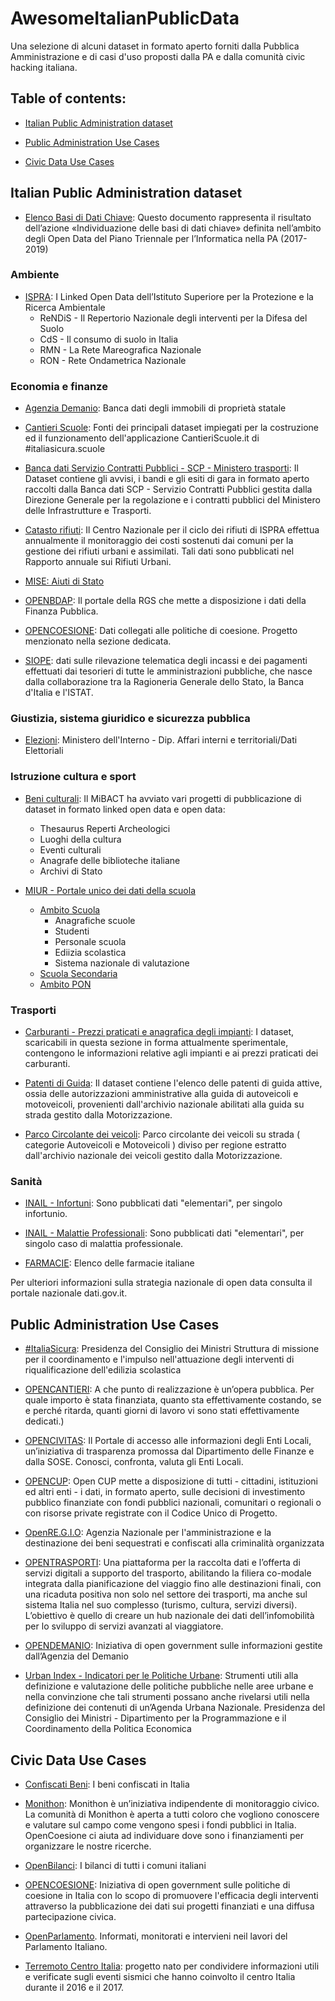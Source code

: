 # AwesomeItalianPublicData
Una selezione di alcuni dataset in formato aperto forniti dalla Pubblica Amministrazione e di casi d'uso proposti dalla PA e dalla comunità civic hacking italiana.


## Table of contents:

* [Italian Public Administration dataset](#PAdataset)

* [Public Administration Use Cases](#PADatausecases)

* [Civic Data Use Cases](#CivicDatausecases)


## Italian Public Administration dataset <a name="PAdataset"></a>

* [Elenco Basi di Dati Chiave](http://elenco-basi-di-dati-chiave.readthedocs.io/it/latest/): Questo documento rappresenta il risultato dell’azione «Individuazione delle basi di dati chiave» definita nell’ambito degli Open Data del Piano Triennale per l’Informatica nella PA (2017-2019)

### Ambiente

* [ISPRA](http://dati.isprambiente.it/id/catalogue/): I Linked Open Data dell’Istituto Superiore per la Protezione e la Ricerca Ambientale
  * ReNDiS - Il Repertorio Nazionale degli interventi per la Difesa del Suolo
  * CdS - Il consumo di suolo in Italia
  * RMN - La Rete Mareografica Nazionale
  * RON - Rete Ondametrica Nazionale


### Economia e finanze

* [Agenzia Demanio](https://dati.agenziademanio.it/#/opendata): Banca dati degli immobili di proprietà statale 

* [Cantieri Scuole](http://www.cantieriscuole.it/open_data.aspx): Fonti dei principali dataset impiegati per la costruzione ed il funzionamento dell'applicazione CantieriScuole.it di #italiasicura.scuole

* [Banca dati Servizio Contratti Pubblici - SCP - Ministero trasporti](http://dati.mit.gov.it/catalog/dataset/scp): Il Dataset contiene gli avvisi, i bandi e gli esiti di gara in formato aperto raccolti dalla Banca dati SCP - Servizio Contratti Pubblici gestita dalla Direzione Generale per la regolazione e i contratti pubblici del Ministero delle Infrastrutture e Trasporti. 

* [Catasto rifiuti](http://www.catasto-rifiuti.isprambiente.it): Il Centro Nazionale per il ciclo dei rifiuti di ISPRA effettua annualmente il monitoraggio dei costi sostenuti dai comuni per la gestione dei rifiuti urbani e assimilati. Tali dati sono pubblicati nel Rapporto annuale sui Rifiuti Urbani.

* [MISE: Aiuti di Stato](http://www.sviluppoeconomico.gov.it/index.php/it/open-data/elenco-dataset)

* [OPENBDAP](https://bdap-opendata.mef.gov.it/catalog): Il portale della RGS che mette a disposizione i dati della Finanza Pubblica.

* [OPENCOESIONE](https://opencoesione.gov.it): Dati collegati alle politiche di coesione. Progetto menzionato nella sezione dedicata.

* [SIOPE](https://www.siope.it/Siope/): dati sulle rilevazione telematica degli incassi e dei pagamenti effettuati dai tesorieri di tutte le amministrazioni pubbliche, che nasce dalla collaborazione tra la Ragioneria Generale dello Stato, la Banca d'Italia e l'ISTAT.


### Giustizia, sistema giuridico e sicurezza pubblica

* [Elezioni](http://dait.interno.gov.it/elezioni/open-data/): Ministero dell'Interno - Dip. Affari interni e territoriali/Dati Elettoriali


### Istruzione cultura e sport

* [Beni culturali](http://dati.istruzione.it/opendata/opendata/catalogo/): Il MiBACT ha avviato vari progetti di pubblicazione di dataset in formato linked open data e open data:
  * Thesaurus Reperti Archeologici	
  * Luoghi della cultura	
  * Eventi culturali	
  * Anagrafe delle biblioteche italiane	
  * Archivi di Stato

* [MIUR - Portale unico dei dati della scuola](http://dati.istruzione.it/opendata/opendata/) 
   * [Ambito Scuola](http://dati.istruzione.it/opendata/opendata/catalogo/#Scuola)
     * Anagrafiche scuole
     * Studenti
     * Personale scuola
     * Ediizia scolastica
     * Sistema nazionale di valutazione
  * [Scuola Secondaria](http://ustat.miur.it/)
  * [Ambito PON](http://dati.istruzione.it/opendata/opendata/catalogo/#PON) 
  
  

### Trasporti

* [Carburanti - Prezzi praticati e anagrafica degli impianti](http://www.sviluppoeconomico.gov.it/index.php/it/open-data/elenco-dataset/2032336-carburanti-prezzi-praticati-e-anagrafica-degli-impianti): I dataset, scaricabili in questa sezione in forma attualmente sperimentale, contengono le informazioni relative agli impianti e ai prezzi praticati dei carburanti.

* [Patenti di Guida](http://dati.mit.gov.it/catalog/dataset/patenti): Il dataset contiene l'elenco delle patenti di guida attive, ossia delle autorizzazioni amministrative alla guida di autoveicoli e motoveicoli, provenienti dall'archivio nazionale abilitati alla guida su strada gestito dalla Motorizzazione.

* [Parco Circolante dei veicoli](http://dati.mit.gov.it/catalog/dataset/parco-circolante-dei-veicoli): Parco circolante dei veicoli su strada ( categorie Autoveicoli e Motoveicoli ) diviso per regione estratto dall'archivio nazionale dei veicoli gestito dalla Motorizzazione.


### Sanità

* [INAIL - Infortuni](https://dati.inail.it/opendata/default/Infortuni/index.html): Sono pubblicati dati "elementari", per singolo infortunio.

* [INAIL - Malattie Professionali](https://dati.inail.it/opendata/default/Malattieprofessionali/index.html): Sono pubblicati dati "elementari", per singolo caso di malattia professionale.

* [FARMACIE](http://www.dati.salute.gov.it/dati/dettaglioDataset.jsp?menu=dati&idPag=5): Elenco delle farmacie italiane

Per ulteriori informazioni sulla strategia nazionale di open data consulta il portale nazionale dati.gov.it.

## Public Administration Use Cases <a name="PADatausecases"></a>

* [#ItaliaSicura](http://www.cantieriscuole.it/webgis.aspx): Presidenza del Consiglio dei Ministri
Struttura di missione per il coordinamento e l'impulso nell'attuazione degli interventi di riqualificazione dell'edilizia scolastica

* [OPENCANTIERI](http://opencantieri.mit.gov.it/): A che punto di realizzazione è un’opera pubblica. Per quale importo è stata finanziata, quanto sta effettivamente costando, se e perché ritarda, quanti giorni di lavoro vi sono stati effettivamente dedicati.)

* [OPENCIVITAS](https://www.opencivitas.it): Il Portale di accesso alle informazioni degli Enti Locali, un’iniziativa di trasparenza promossa dal Dipartimento delle Finanze e dalla SOSE. Conosci, confronta, valuta gli Enti Locali.

* [OPENCUP](http://opencup.gov.it/it/opendata): Open CUP mette a disposizione di tutti - cittadini, istituzioni ed altri enti - i dati, in formato aperto, sulle decisioni di investimento pubblico finanziate con fondi pubblici nazionali, comunitari o regionali o con risorse private registrate con il Codice Unico di Progetto. 

* [OpenRE.G.I.O](https://openregio.it): Agenzia Nazionale per l'amministrazione e la destinazione dei beni sequestrati e confiscati alla criminalità organizzata

* [OPENTRASPORTI](http://opentransport.mit.gov.it/): Una piattaforma per la raccolta dati e l’offerta di servizi digitali a supporto del trasporto, abilitando la filiera co-modale integrata dalla pianificazione del viaggio fino alle destinazioni finali, con una ricaduta positiva non solo nel settore dei trasporti, ma anche sul sistema Italia nel suo complesso (turismo, cultura, servizi diversi). L’obiettivo è quello di creare un hub nazionale dei dati dell’infomobilità per lo sviluppo di  servizi avanzati al viaggiatore.

* [OPENDEMANIO](https://dati.agenziademanio.it): Iniziativa di open government sulle informazioni gestite dall’Agenzia del Demanio

* [Urban Index - Indicatori per le Politiche Urbane](https://www.urbanindex.it/): Strumenti utili alla definizione e valutazione delle politiche pubbliche nelle aree urbane e nella convinzione che tali strumenti possano anche rivelarsi utili nella definizione dei contenuti di un’Agenda Urbana Nazionale. Presidenza del Consiglio dei Ministri - Dipartimento per la Programmazione e il Coordinamento della Politica Economica


## Civic Data Use Cases <a name="CivicDatausecases"></a> 


* [Confiscati Beni](http://www.confiscatibene.it/it/i-beni-confiscati-italia): I beni confiscati in Italia


* [Monithon](http://www.monithon.it): Monithon è un’iniziativa indipendente di monitoraggio civico. La comunità di Monithon è aperta a tutti coloro che vogliono conoscere e valutare sul campo come vengono spesi i fondi pubblici in Italia. OpenCoesione ci aiuta ad individuare dove sono i finanziamenti per organizzare le nostre ricerche.

* [OpenBilanci](https://openbilanci.it): I bilanci di tutti i comuni italiani

* [OPENCOESIONE](https://opencoesione.gov.it): Iniziativa di open government sulle politiche di coesione in Italia con lo scopo di promuovere l'efficacia degli interventi attraverso la pubblicazione dei dati sui progetti finanziati e una diffusa partecipazione civica. 

* [OpenParlamento](https://parlamento17.openpolis.it). Informati, monitorati e intervieni neil lavori del Parlamento Italiano.

* [Terremoto Centro Italia](https://terremotocentroitalia.info/about/): progetto nato per condividere informazioni utili e verificate sugli eventi sismici che hanno coinvolto il centro Italia durante il 2016 e il 2017.



